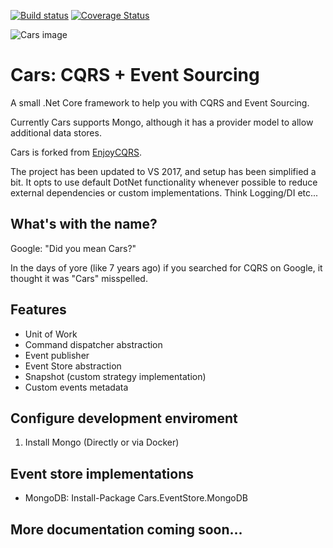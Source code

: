 [![Build status](https://ci.appveyor.com/api/projects/status/58fdyc6de81r7t3r/branch/master?svg=true)](https://ci.appveyor.com/project/eswann/cars/branch/master)
[![Coverage Status](https://coveralls.io/repos/github/eswann/cars/badge.svg?branch=master)](https://coveralls.io/github/eswann/cars?branch=master)

![Cars image](https://encrypted-tbn0.gstatic.com/images?q=tbn:ANd9GcSI680XhLv9L5_noib5ax3YrQ57Vf5dpYWXPw8ulO1dL1kRHpJJ)

# Cars: CQRS + Event Sourcing
A small .Net Core framework to help you with CQRS and Event Sourcing.

Currently Cars supports Mongo, although it has a provider model to allow additional data stores.

Cars is forked from [EnjoyCQRS](https://github.com/ircnelson/enjoy.cqrs). 

The project has been updated to VS 2017, and setup has been simplified a bit. It opts to use default DotNet 
functionality whenever possible to reduce external dependencies or custom implementations. Think Logging/DI etc...  

## What's with the name?
Google: "Did you mean Cars?"

In the days of yore (like 7 years ago) if you searched for CQRS on Google, it thought it was "Cars" misspelled.

## Features

* Unit of Work
* Command dispatcher abstraction
* Event publisher
* Event Store abstraction
* Snapshot (custom strategy implementation)
* Custom events metadata

## Configure development enviroment

1. Install Mongo (Directly or via Docker)

## Event store implementations

* MongoDB: Install-Package Cars.EventStore.MongoDB


## More documentation coming soon...

